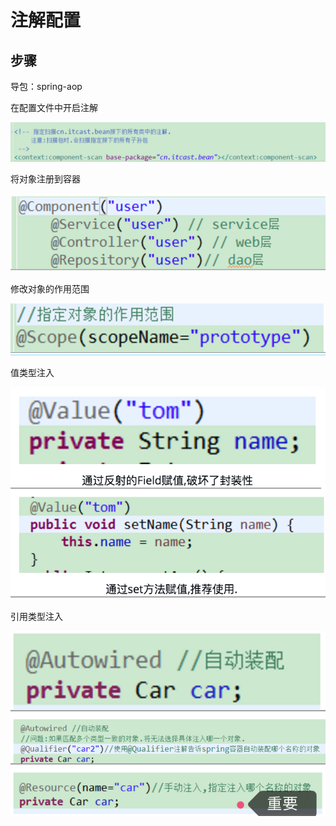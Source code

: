 # 注解配置

## 步骤

导包：spring-aop

在配置文件中开启注解

![](../../../.gitbook/assets/image%20%28119%29.png)

将对象注册到容器

![](../../../.gitbook/assets/image%20%28107%29.png)

修改对象的作用范围

![](../../../.gitbook/assets/image%20%28130%29.png)

值类型注入

![](../../../.gitbook/assets/image%20%2846%29.png)

引用类型注入 

![](../../../.gitbook/assets/image%20%28106%29.png)



